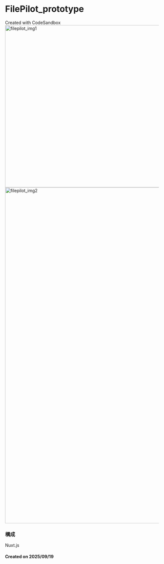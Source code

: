 # FilePilot_prototype
Created with CodeSandbox
<img width="1066" height="530" alt="filepilot_img1" src="https://github.com/user-attachments/assets/9cc81deb-781c-410c-9aeb-e1481ddb953d" />
<img width="1450" height="1098" alt="filepilot_img2" src="https://github.com/user-attachments/assets/381941c7-dbdc-4ec3-b9d8-ec82011da3dd" />

### 構成
Nuxt.js

#### Created on 2025/09/19
